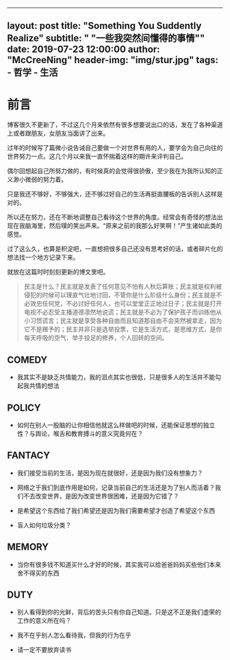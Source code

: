 <!--
 * @Author: your name
 * @Date: 2019-08-05 10:16:42
 * @LastEditTime: 2019-12-17 15:59:37
 * @LastEditors: your name
 * @Description: In User Settings Edit
 * @FilePath: \NingYi0401.github.io\_posts\nolongerupdate.markdown
 -->
---
layout:     post
title:      "Something You Suddently Realize"
subtitle:   " \"一些我突然间懂得的事情\""
date:       2019-07-23 12:00:00
author:     "McCreeNing"
header-img: "img/stur.jpg"
tags:
    - 哲学
    - 生活
---

# 前言

博客很久不更新了，不过这几个月来依然有很多想要说出口的话，发在了各种渠道上或者跟朋友，女朋友当面讲了出来。

过年的时候写了篇微小说告诫自己要做一个对世界有用的人，要学会为自己向往的世界努力一点。这几个月以来我一直怀揣着这样的期许来评判自己。

偶尔回想起自己所努力做的，有时候真的会觉得很骄傲，至少我在为我所认知的正义渺小微弱的努力着。

只是我还不够好，不够强大，还不够过好自己的生活再挺直腰板的告诉别人这样是对的。

所以还在努力，还在不断地调整自己看待这个世界的角度。经常会有奇怪的想法出现在我脑海里，然后噗的笑出声来。“原来之前的我那么好笑啊！”产生诸如此类的感觉。

过了这么久，也算是积淀吧，一直想把很多自己还没有思考好的话，或者碎片化的想法找一个地方记录下来。

就放在这篇时时刻刻更新的博文里吧。

> 民主是什么？民主就是发表了任何意见不怕有人秋后算账；民主就是权利被侵犯的时候可以理直气壮地讨回，不管你是什么阶级什么身份；民主就是不必效忠任何党，不必讨好任何人，也可以堂堂正正地过日子；民主就是打开电视不必忍受主播道德凛然地说谎；民主就是不必为了保护孩子而训练他从小习惯谎言；民主就是享受各种自由而且知道那自由不会突然被拿走，因为它不是赐予的；民主并非只是选举投票，它是生活方式，是思维方式，是你每天呼吸的空气、举手投足的修养，个人回转的空间。

## COMEDY

- 我其实不是缺乏共情能力，我的泪点其实也很低，只是很多人的生活并不能勾起我共情的想法

## POLICY

- 如何在别人一股脑的让你相信他就这么样做吧的时候，还能保证思想的独立性？与舆论，喉舌和教育搏斗的意义究竟何在？

## FANTACY

- 我们接受当前的生活，是因为现在就很好，还是因为我们没有想象力？

- 网络之于我们到底作用是如何，记录当前自己的生活还是为了别人而活着？我们不去改变世界，是因为改变世界很困难，还是因为它错了？

- 是希望这个东西给了我们希望还是因为我们需要希望才创造了希望这个东西

- 盲人如何垃圾分类？

## MEMORY

- 当你有很多钱不知道买什么才好的时候，其实我可以给爸爸妈妈买些他们本来舍不得买的东西

## DUTY

- 别人看得到你的光鲜，背后的苦头只有你自己知道。只是这不正是我们虚荣的工作的意义所在吗？

- 我不在乎别人怎么看待我，但我的行为在乎

- 请一定不要放弃读书
